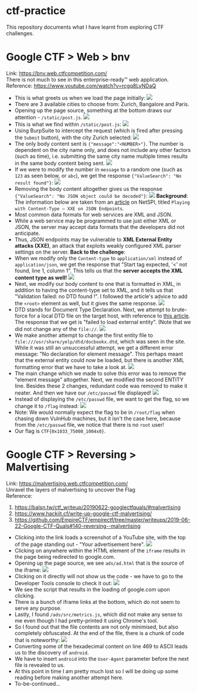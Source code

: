 # ctf-practice
This repository documents what I have learnt from exploring CTF challenges.

# Google CTF > Web > bnv
Link: https://bnv.web.ctfcompetition.com/  
There is not much to see in this enterprise-ready™ web application.  
Reference: https://www.youtube.com/watch?v=rcgq8LyNDaQ

* This is what greets us when we load the page initially:
![](/screenshots/google-web-bnv/initialPage.jpg)
* There are 3 available cities to choose from: Zurich, Bangalore and Paris.
* Opening up the page source, something at the bottom draws our attention - `/static/post.js`.
![](/screenshots/google-web-bnv/initialPageSource.jpg)
* This is what we find within `/static/post.js`:
![](/screenshots/google-web-bnv/postJs.jpg)
* Using BurpSuite to intercept the request (which is fired after pressing the `Submit` button), with the city Zurich selected:
![](/screenshots/google-web-bnv/burpIntercept.jpg)
* The only body content sent is `{"message":"<NUMBER>"}`. The number is dependent on the city name only, and does not include any other factors (such as time), i.e. submitting the same city name multiple times results in the same body content being sent.
![](/screenshots/google-web-bnv/burpInterceptList.jpg)
* If we were to modify the number in `message` to a random one (such as `123` as seen below, or `abc`), we get the response `{"ValueSearch": "No result found"}`:
![](/screenshots/google-web-bnv/burpInterceptModifiedRequest.jpg)
* Removing the body content altogether gives us the response `{"ValueSearch": "No JSON object could be decoded"}`:
![](/screenshots/google-web-bnv/burpInterceptModifiedRequestEmpty.jpg)
**Background**: The information below are taken from an [article](https://blog.netspi.com/playing-content-type-xxe-json-endpoints/) on NetSPI, titled `Playing with Content-Type – XXE on JSON Endpoints`.
* Most common data formats for web services are XML and JSON.
* While a web service may be programmed to use just either XML or JSON, the server may accept data formats that the developers did not anticipate.
* Thus, JSON endpoints may be vulnerable to **XML External Entity attacks (XXE)**, an attack that exploits weakly configured XML parser settings on the server.
**Back to the challenge**:
* When we modify only the `Content-type` to `application/xml` instead of `application/json`, we get the response that "Start tag expected, '<' not found, line 1, column 1". This tells us that the **server accepts the XML content type as well!**
![](/screenshots/google-web-bnv/burpInterceptModifiedRequestXML.jpg)
* Next, we modify our body content to one that is formatted in XML, in addition to having the content-type set to XML, and it tells us that "Validation failed: no DTD found !". I followed the article's advice to add the `<root>` element as well, but it gives the same response.
![](/screenshots/google-web-bnv/burpInterceptModifiedRequestXMLFormattedRequest.jpg)
* DTD stands for Document Type Declaration. Next, we attempt to brute-force for a local DTD file on the target host, with reference to [this article](https://mohemiv.com/all/exploiting-xxe-with-local-dtd-files/). The response that we get is "failed to load external entity". (Note that we did not change any of the `file://`.
![](/screenshots/google-web-bnv/burpInterceptModifiedRequestXMLDTD.jpg)
* We make another attempt to change the first entity file to `file:///usr/share/yelp/dtd/docbookx.dtd`, which was seen in the site. While it was still an unsuccessful attempt, we get a different error message: "No declaration for element message". This perhaps meant that the external entity could now be loaded, but there is another XML formatting error that we have to take a look at.
![](/screenshots/google-web-bnv/burpInterceptModifiedRequestXMLDTD2.jpg)
* The main change which we made to solve this error was to remove the "element message" altogether. Next, we modified the second ENTITY line. Besides these 2 changes, redundant code was removed to make it neater. And then we have our `/etc/passwd` file displayed!
![](/screenshots/google-web-bnv/burpInterceptModifiedRequestXMLDTDSuccess.jpg)
* Instead of displaying the `/etc/passwd` file, we want to get the flag, so we change it to `/flag` instead:
![](/screenshots/google-web-bnv/burpInterceptModifiedRequestXMLDTDFlag.jpg)
* Note: We would normally expect the flag to be in `/root/flag` when chasing down VulnHub machines, but it isn't the case here, because from the `/etc/passwd` file, we notice that there is no `root` user!
* Our flag is `CTF{0x1033_75008_1004x0}`.

# Google CTF > Reversing > Malvertising
Link: https://malvertising.web.ctfcompetition.com/  
Unravel the layers of malvertising to uncover the Flag  
Reference:
1. https://balsn.tw/ctf_writeup/20190622-googlectfquals/#malvertising
2. https://www.hackiit.cf/write-up-google-ctf-malvertising/
3. https://github.com/EmpireCTF/empirectf/tree/master/writeups/2019-06-22-Google-CTF-Quals#140-reversing--malvertising

* Clicking into the link loads a screenshot of a YouTube site, with the top of the page standing out - "Your advertisement here".
![](/screenshots/google-reversing-maladvertising/initialLoad.jpg)
* Clicking on anywhere within the HTML element of the `iframe` results in the page being redirected to google.com.
* Opening up the page source, we see `ads/ad.html` that is the source of the iframe:
![](/screenshots/google-reversing-maladvertising/initialLoadPageSource.jpg)
* Clicking on it directly will not show us the code - we have to go to the Developer Tools console to check it out:
![](/screenshots/google-reversing-maladvertising/adHTML.jpg)
* We see the script that results in the loading of google.com upon clicking.
* There is a bunch of iframe links at the bottom, which do not seem to serve any purpose.
* Lastly, I found `/ads/src/metrics.js`, which did not make any sense to me even though I had pretty-printed it using Chrome's tool.
* So I found out that the file contents are not only minimised, but also completely obfuscated. At the end of the file, there is a chunk of code that is noteworthy:
![](/screenshots/google-reversing-maladvertising/metricsJSEnd.jpg)
* Converting some of the hexadecimal content on line 469 to ASCII leads us to the discovery of `android`.
* We have to insert `android` into the `User-Agent` parameter before the next file is revealed to us.
* At this point in time I am pretty much lost so I will be doing up some reading before making another attempt here.
* To-be-continued...